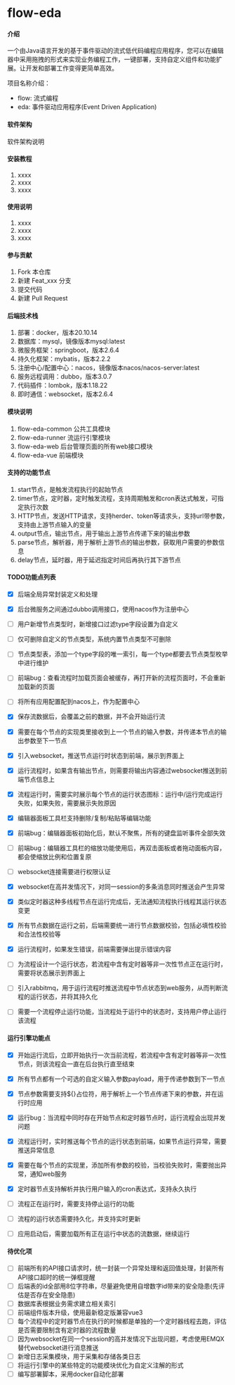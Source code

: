 # flow-eda

#### 介绍
一个由Java语言开发的基于事件驱动的流式低代码编程应用程序，您可以在编辑器中采用拖拽的形式来实现业务编程工作，一键部署，支持自定义组件和功能扩展。让开发和部署工作变得更简单高效。

项目名称介绍：
- flow: 流式编程
- eda: 事件驱动应用程序(Event Driven Application)

#### 软件架构
软件架构说明


#### 安装教程

1.  xxxx
2.  xxxx
3.  xxxx

#### 使用说明

1.  xxxx
2.  xxxx
3.  xxxx

#### 参与贡献

1.  Fork 本仓库
2.  新建 Feat_xxx 分支
3.  提交代码
4.  新建 Pull Request

#### 后端技术栈

1.  部署：docker，版本20.10.14
2.  数据库：mysql，镜像版本mysql:latest
3.  微服务框架：springboot，版本2.6.4
4.  持久化框架：mybatis，版本2.2.2
5.  注册中心/配置中心：nacos，镜像版本nacos/nacos-server:latest
6.  服务远程调用：dubbo，版本3.0.7
7.  代码插件：lombok，版本1.18.22
8.  即时通信：websocket，版本2.6.4

#### 模块说明

1.  flow-eda-common 公共工具模块
2.  flow-eda-runner 流运行引擎模块
3.  flow-eda-web 后台管理页面的所有web接口模块
4.  flow-eda-vue 前端模块

#### 支持的功能节点

1.  start节点，是触发流程执行的起始节点
2.  timer节点，定时器，定时触发流程，支持周期触发和cron表达式触发，可指定执行次数
3.  HTTP节点，发送HTTP请求，支持herder、token等请求头，支持url带参数，支持由上游节点输入的变量
4.  output节点，输出节点，用于输出上游节点传递下来的输出参数
5.  parse节点，解析器，用于解析上游节点的输出参数，获取用户需要的参数信息
6.  delay节点，延时器，用于延迟指定时间后再执行其下游节点

#### TODO功能点列表

- [x] 后端全局异常封装定义和处理
- [x] 后台微服务之间通过dubbo调用接口，使用nacos作为注册中心
- [ ] 用户新增节点类型时，新增接口过滤type字段设置为自定义
- [ ] 仅可删除自定义的节点类型，系统内置节点类型不可删除
- [ ] 节点类型表，添加一个type字段的唯一索引，每一个type都要去节点类型枚举中进行维护
- [ ] 前端bug：查看流程时加载页面会被缓存，再打开新的流程页面时，不会重新加载新的页面
- [ ] 将所有应用配置配到nacos上，作为配置中心
- [x] 保存流数据后，会覆盖之前的数据，并不会开始运行流
- [x] 需要在每个节点的实现类里接收到上一个节点的输入参数，并传递本节点的输出参数至下一节点
- [x] 引入websocket，推送节点运行时状态到前端，展示到界面上
- [x] 运行流程时，如果含有输出节点，则需要将输出内容通过websocket推送到前端节点信息上
- [x] 流程运行时，需要实时展示每个节点的运行状态图标：运行中/运行完成运行失败，如果失败，需要展示失败原因
- [x] 编辑器面板工具栏支持删除/复制/粘贴等编辑功能
- [x] 前端bug：编辑器面板初始化后，默认不聚焦，所有的键盘监听事件全部失效
- [ ] 前端bug：编辑器工具栏的缩放功能使用后，再双击面板或者拖动面板内容，都会使缩放比例和位置复原
- [ ] websocket连接需要进行权限认证
- [x] websocket在高并发情况下，对同一session的多条消息同时推送会产生异常
- [x] 类似定时器这种多线程节点在运行完成后，无法通知流程执行线程其运行状态变更
- [x] 所有节点数据在运行之前，后端需要统一进行节点数据校验，包括必填性校验和合法性校验等
- [x] 运行流程时，如果发生错误，前端需要弹出提示错误内容
- [ ] 为流程设计一个运行状态，若流程中含有定时器等非一次性节点正在运行时，需要将状态展示到界面上
- [ ] 引入rabbitmq，用于运行流程时推送流程中节点状态到web服务，从而判断流程的运行状态，并将其持久化
- [ ] 需要一个流程停止运行功能，当流程处于运行中的状态时，支持用户停止运行该流程


#### 运行引擎功能点

- [x] 开始运行流后，立即开始执行一次当前流程，若流程中含有定时器等非一次性节点，则该流程会一直在后台执行直至结束
- [x] 所有节点都有一个可选的自定义输入参数payload，用于传递参数到下一节点
- [x] 节点参数需要支持${}占位符，用于解析上一个节点传递下来的参数，并在运行时应用
- [x] 运行bug：当流程中同时存在开始节点和定时器节点时，运行流程会出现并发问题
- [x] 流程运行时，实时推送每个节点的运行状态到前端，如果节点运行异常，需要推送异常信息
- [x] 需要在每个节点的实现里，添加所有参数的校验，当校验失败时，需要抛出异常，通知web服务
- [x] 定时器节点支持解析并执行用户输入的cron表达式，支持永久执行
- [ ] 流程正在运行时，需要支持停止运行的功能
- [ ] 流程的运行状态需要持久化，并支持实时更新
- [ ] 应用启动后，需要加载所有正在运行中状态的流数据，继续运行


#### 待优化项

- [ ] 前端所有的API接口请求时，统一封装一个异常处理和返回值处理，封装所有API接口超时的统一弹框提醒
- [ ] 后端表的id全部用8位字符串，尽量避免使用自增数字id带来的安全隐患(先评估是否存在安全隐患)
- [ ] 数据库表根据业务需求建立相关索引
- [ ] 前端组件版本升级，使用最新稳定版兼容vue3
- [ ] 每个流程中的定时器节点在执行的时候都是单独的一个定时器线程去跑，评估是否需要限制含有定时器的流程数量
- [ ] 因为websocket在同一个session的高并发情况下出现问题，考虑使用EMQX替代websocket进行消息推送
- [ ] 新增日志采集模块，用于采集和存储各类日志
- [ ] 将运行引擎中的某些特定的功能模块优化为自定义注解的形式
- [ ] 编写部署脚本，采用docker自动化部署
